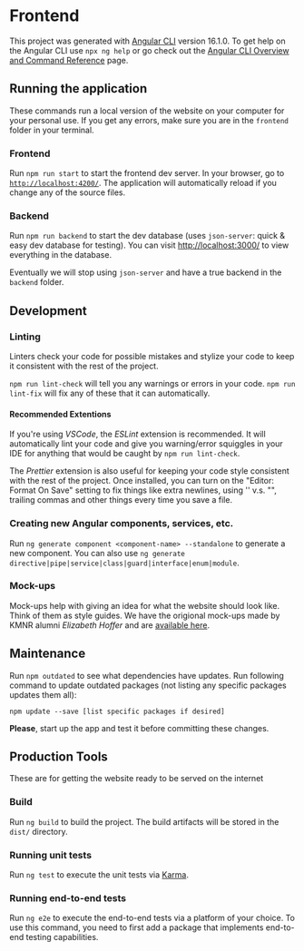 # Frontend

This project was generated with [Angular CLI](https://github.com/angular/angular-cli) version 16.1.0. To get help on the Angular CLI use `npx ng help` or go check out the [Angular CLI Overview and Command Reference](https://angular.io/cli) page.

## Running the application

These commands run a local version of the website on your computer for your personal use. If you get any errors, make sure you are in the `frontend` folder in your terminal.

### Frontend

Run `npm run start` to start the frontend dev server. In your browser, go to [`http://localhost:4200/`](). The application will automatically reload if you change any of the source files.

### Backend

Run `npm run backend` to start the dev database (uses `json-server`: quick & easy dev database for testing). You can visit [http://localhost:3000/]() to view everything in the database.

Eventually we will stop using `json-server` and have a true backend in the `backend` folder.

## Development

### Linting

Linters check your code for possible mistakes and stylize your code to keep it consistent with the rest of the project.

`npm run lint-check` will tell you any warnings or errors in your code.
`npm run lint-fix` will fix any of these that it can automatically.

#### Recommended Extentions

If you're using _VSCode_, the _ESLint_ extension is recommended. It will automatically lint your code and give you warning/error squiggles in your IDE for anything that would be caught by `npm run lint-check`.

The _Prettier_ extension is also useful for keeping your code style consistent with the rest of the project. Once installed, you can turn on the "Editor: Format On Save" setting to fix things like extra newlines, using '' v.s. "", trailing commas and other things every time you save a file.

### Creating new Angular components, services, etc.

Run `ng generate component <component-name> --standalone` to generate a new component. You can also use `ng generate directive|pipe|service|class|guard|interface|enum|module`.

### Mock-ups

Mock-ups help with giving an idea for what the website should look like. Think of them as style guides.
We have the origional mock-ups made by KMNR alumni _Elizabeth Hoffer_ and are [available here](https://drive.google.com/drive/folders/1BJ4RVYpYwLwPs1m9jhKhyHFUlajuOsvx).

## Maintenance

Run `npm outdated` to see what dependencies have updates. Run following command to update outdated packages (not listing any specific packages updates them all):

```npm update --save [list specific packages if desired]```

**Please**, start up the app and test it before committing these changes.

## Production Tools

These are for getting the website ready to be served on the internet

### Build

Run `ng build` to build the project. The build artifacts will be stored in the `dist/` directory.

### Running unit tests

Run `ng test` to execute the unit tests via [Karma](https://karma-runner.github.io).

### Running end-to-end tests

Run `ng e2e` to execute the end-to-end tests via a platform of your choice. To use this command, you need to first add a package that implements end-to-end testing capabilities.
